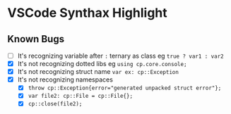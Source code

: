 # VSCode Synthax Highlight

## Known Bugs
- [ ] It's recognizing variable after `:` ternary as class eg `true ? var1 : var2`
- [X] It's not recognizing dotted libs eg `using cp.core.console;`
- [X] It's not recognizing struct name `var ex: cp::Exception`
- [X] It's not recognizing namespaces
    - [X] `throw cp::Exception{error="generated unpacked struct error"};`
    - [X] `var file2: cp::File = cp::File{};`
    - [X] `cp::close(file2);`
